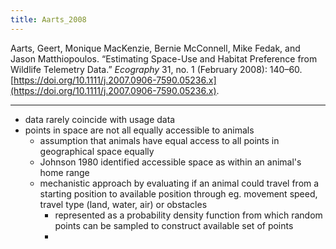 ```yaml
---
title: Aarts_2008
---
```


Aarts, Geert, Monique MacKenzie, Bernie McConnell, Mike Fedak, and Jason Matthiopoulos. “Estimating Space-Use and Habitat Preference from Wildlife Telemetry Data.” _Ecography_ 31, no. 1 (February 2008): 140–60. [https://doi.org/10.1111/j.2007.0906-7590.05236.x](https://doi.org/10.1111/j.2007.0906-7590.05236.x).

---

- data rarely coincide with usage data
- points in space are not all equally accessible to animals
	- assumption that animals have equal access to all points in geographical space equally
	- Johnson 1980 identified accessible space as within an animal's home range
	- mechanistic approach by evaluating if an animal could travel from a starting position to available position through eg. movement speed, travel type (land, water, air) or obstacles
		- represented as a probability density function from which random points can be sampled to construct available set of points
		- 